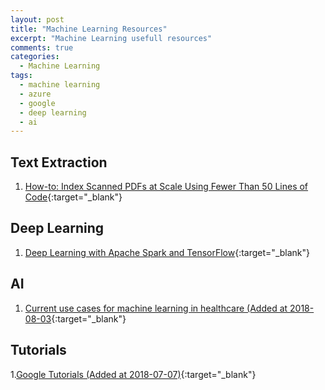 ```yaml
---
layout: post
title: "Machine Learning Resources"
excerpt: "Machine Learning usefull resources"
comments: true
categories:
  - Machine Learning
tags: 
  - machine learning
  - azure
  - google
  - deep learning
  - ai
---
```


## Text Extraction

1. [How-to: Index Scanned PDFs at Scale Using Fewer Than 50 Lines of Code](http://blog.cloudera.com/blog/2015/10/how-to-index-scanned-pdfs-at-scale-using-fewer-than-50-lines-of-code/){:target="_blank"}

## Deep Learning

1. [Deep Learning with Apache Spark and TensorFlow](https://databricks.com/blog/2016/01/25/deep-learning-with-apache-spark-and-tensorflow.html){:target="_blank"}

## AI

1. [Current use cases for machine learning in healthcare (Added at 2018-08-03](https://azure.microsoft.com/en-us/blog/current-use-cases-for-machine-learning-in-healthcare/?utm_source=vs_developer_news&utm_medium=referral){:target="_blank"}

## Tutorials

1.[Google Tutorials (Added at 2018-07-07)](https://google.qwiklabs.com/catalog?locale=en){:target="_blank"}
